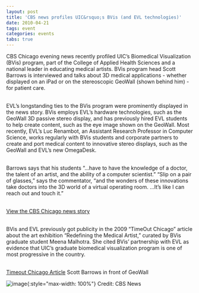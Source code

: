 ```yaml
---
layout: post
title: 'CBS news profiles UIC&rsquo;s BVis (and EVL technologies)'
date: 2010-04-21
tags: event
categories: events
tabs: true
---
```


CBS Chicago evening news recently profiled UIC&rsquo;s Biomedical Visualization (BVis) program, part of the College of Applied Health Sciences and a national leader in educating medical artists. BVis program head Scott Barrows is interviewed and talks about 3D medical applications - whether displayed on an iPad or on the stereoscopic GeoWall (shown behind him) - for patient care.<br><br>

EVL&rsquo;s longstanding ties to the BVis program were prominently displayed in the news story. BVis employs EVL&rsquo;s hardware technologies, such as the GeoWall 3D passive stereo display, and has previously hired EVL students to help create content, such as the eye image shown on the GeoWall. Most recently, EVL&rsquo;s Luc Renambot, an Assistant Research Professor in Computer Science, works regularly with BVis students and corporate partners to create and port medical content to innovative stereo displays, such as the GeoWall and EVL&rsquo;s new OmegaDesk.<br><br>

Barrows says that his students &ldquo;&hellip;have to have the knowledge of a doctor, the talent of an artist, and the ability of a computer scientist.&rdquo; &ldquo;Slip on a pair of glasses,&rdquo; says the commentator, &ldquo;and the wonders of these innovations take doctors into the 3D world of a virtual operating room. &hellip;It&rsquo;s like I can reach out and touch it.&rdquo;<br><br>

<a href="http://cbs2chicago.com/video/?id=70335@wbbm.dayport.com">View the CBS Chicago news story</a><br><br>

BVis and EVL previously got publicity in the 2009 &ldquo;TimeOut Chicago&rdquo; article about the art exhibition &ldquo;Redefining the Medical Artist,&rdquo; curated by BVis graduate student Meena Malhotra. She cited BVis&rsquo; partnership with EVL as evidence that UIC&rsquo;s graduate biomedical visualization program is one of most progressive in the country.<br><br>

<a href="http://chicago.timeout.com/articles/art-design/77412/redefining-the-medical-artist">Timeout Chicago Article</a>
Scott Barrows in front of GeoWall

![image](https://www.evl.uic.edu/output/originals/bvis_barrow.png-srcw.jpg){:style="max-width: 100%"}
Credit: CBS News

